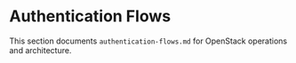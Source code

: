 # Authentication Flows

This section documents `authentication-flows.md` for OpenStack operations and architecture.